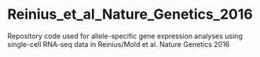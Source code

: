 # Reinius_et_al_Nature_Genetics_2016
Repository code used for allele-specific gene expression analyses using single-cell RNA-seq data in Reinius/Mold et al. Nature Genetics 2016
